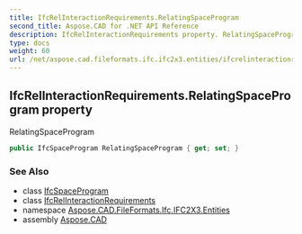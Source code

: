 ```yaml
---
title: IfcRelInteractionRequirements.RelatingSpaceProgram
second_title: Aspose.CAD for .NET API Reference
description: IfcRelInteractionRequirements property. RelatingSpaceProgram
type: docs
weight: 60
url: /net/aspose.cad.fileformats.ifc.ifc2x3.entities/ifcrelinteractionrequirements/relatingspaceprogram/
---
```

## IfcRelInteractionRequirements.RelatingSpaceProgram property

RelatingSpaceProgram

```csharp
public IfcSpaceProgram RelatingSpaceProgram { get; set; }
```

### See Also

* class [IfcSpaceProgram](../../ifcspaceprogram/)
* class [IfcRelInteractionRequirements](../)
* namespace [Aspose.CAD.FileFormats.Ifc.IFC2X3.Entities](../../ifcrelinteractionrequirements/)
* assembly [Aspose.CAD](../../../)


